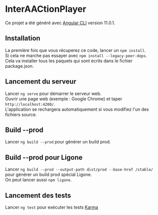# InterAACtionPlayer

Ce projet a été généré avec [Angular CLI](https://github.com/angular/angular-cli) version 11.0.1.

## Installation

La première fois que vous récuperez ce code, lancer un `npm install`.<br>
Si cela ne marche pas essayer avec `npm install --legacy-peer-deps`.<br>
Cela va installer tous les paquets qui sont écrits dans le fichier package.json.

## Lancement du serveur

Lancer `ng serve` pour démarrer le serveur web.<br>
Ouvrir une page web (exemple : Google Chrome) et taper `http://localhost:4200/`. <br>
L'application se rechargera automatiquement si vous modifiez l'un des fichiers source.

## Build --prod

Lancer `ng build --prod` pour générer un build prod.

## Build --prod pour Ligone

Lancer `ng build --prod --output-path dist/prod --base-href /stable/` pour générer un build prod spécial Ligone.<br>
On peut lancer aussi `npm ligone`.

## Lancement des tests

Lancer `ng test` pour exécuter les tests [Karma](https://karma-runner.github.io)
